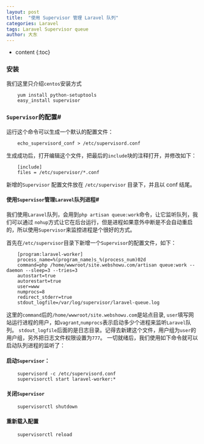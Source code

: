 ```yaml
---
layout: post
title:  "使用 Supervisor 管理 Laravel 队列"
categories: Laravel
tags: Laravel Supervisor queue
author: 大东
---
```


* content
{:toc}


### 安装
我们这里只介绍`centos`安装方式

```
    yum install python-setuptools
    easy_install supervisor
```
### `Supervisor`的配置#

运行这个命令可以生成一个默认的配置文件：
```
    echo_supervisord_conf > /etc/supervisord.conf
```
生成成功后，打开编辑这个文件，把最后的`include`块的注释打开，并修改如下：
```
    [include]
    files = /etc/supervisor/*.conf
```
新增的`Supervisor` 配置文件放在 `/etc/supervisor` 目录下，并且以 conf 结尾。


#### 使用`Supervisor`管理`Laravel`队列进程#

我们使用`Laravel`队列，会用到`php artisan queue:work`命令，让它监听队列，我们可以通过 `nohup`方式让它在后台运行，但是进程如果意外中断是不会自动重启的，所以使用`Supervisor`来监控进程是个很好的方式。

首先在`/etc/supervisor`目录下新增一个`Supervisor`的配置文件，如下：





```
    [program:laravel-worker]
    process_name=%(program_name)s_%(process_num)02d
    command=php /home/wwwroot/site.webshowu.com/artisan queue:work --daemon --sleep=3 --tries=3
    autostart=true
    autorestart=true
    user=www
    numprocs=8
    redirect_stderr=true
    stdout_logfile=/var/log/supervisor/laravel-queue.log

```
这里的`command`后的`/home/wwwroot/site.webshowu.com`是站点目录,
`user`填写网站运行进程的用户，如`vagrant`,`numprocs`表示启动多少个进程来监听`Laravel`队列。
`stdout_logfile`后面的是日志目录。记得去新建这个文件，用户组为`user`的用户组，另外把日志文件权限设置为`777`。
一切就绪后，我们使用如下命令就可以启动队列进程的监听了：

#### 启动`Supervisor`：
```
    supervisord -c /etc/supervisord.conf
    supervisorctl start laravel-worker:*
```
#### 关闭`Supervisor`

```
    supervisorctl shutdown
```
#### 重新载入配置
```
    supervisorctl reload

```
    
